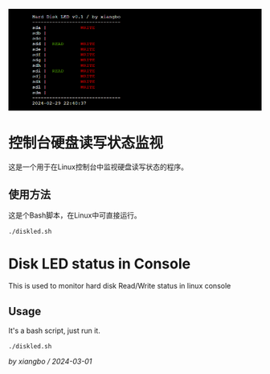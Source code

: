 ![image](console.png)

# 控制台硬盘读写状态监视
这是一个用于在Linux控制台中监视硬盘读写状态的程序。

## 使用方法 
这是个Bash脚本，在Linux中可直接运行。

```
./diskled.sh
```

# Disk LED status in Console
This is used to monitor hard disk Read/Write status in linux console

## Usage
It's a bash script, just run it.

```
./diskled.sh
```

*by xiangbo / 2024-03-01*

